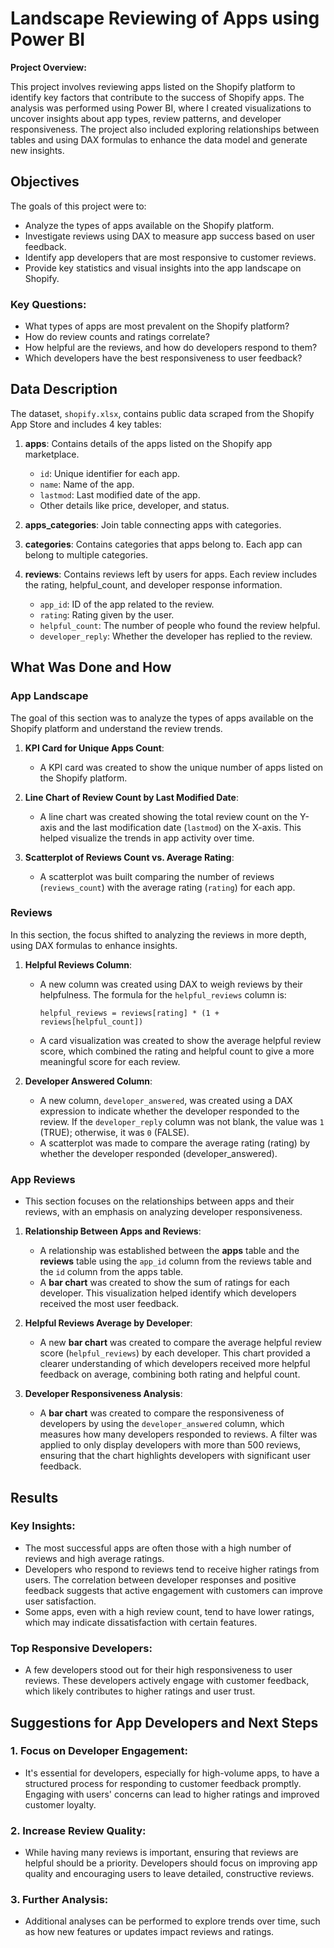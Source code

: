 # Landscape Reviewing of Apps using Power BI

**Project Overview:**

This project involves reviewing apps listed on the Shopify platform to identify key factors that contribute to the success of Shopify apps. The analysis was performed using Power BI, where I created visualizations to uncover insights about app types, review patterns, and developer responsiveness. The project also included exploring relationships between tables and using DAX formulas to enhance the data model and generate new insights.

## Objectives

The goals of this project were to:
- Analyze the types of apps available on the Shopify platform.
- Investigate reviews using DAX to measure app success based on user feedback.
- Identify app developers that are most responsive to customer reviews.
- Provide key statistics and visual insights into the app landscape on Shopify.

### Key Questions:
- What types of apps are most prevalent on the Shopify platform?
- How do review counts and ratings correlate?
- How helpful are the reviews, and how do developers respond to them?
- Which developers have the best responsiveness to user feedback?

## Data Description

The dataset, `shopify.xlsx`, contains public data scraped from the Shopify App Store and includes 4 key tables:

1. **apps**: Contains details of the apps listed on the Shopify app marketplace.
   - `id`: Unique identifier for each app.
   - `name`: Name of the app.
   - `lastmod`: Last modified date of the app.
   - Other details like price, developer, and status.

2. **apps_categories**: Join table connecting apps with categories.

3. **categories**: Contains categories that apps belong to. Each app can belong to multiple categories.

4. **reviews**: Contains reviews left by users for apps. Each review includes the rating, helpful_count, and developer response information.
   - `app_id`: ID of the app related to the review.
   - `rating`: Rating given by the user.
   - `helpful_count`: The number of people who found the review helpful.
   - `developer_reply`: Whether the developer has replied to the review.

## What Was Done and How

### App Landscape

The goal of this section was to analyze the types of apps available on the Shopify platform and understand the review trends.

1. **KPI Card for Unique Apps Count**:
   - A KPI card was created to show the unique number of apps listed on the Shopify platform.

2. **Line Chart of Review Count by Last Modified Date**:
   - A line chart was created showing the total review count on the Y-axis and the last modification date (`lastmod`) on the X-axis. This helped visualize the trends in app activity over time.

3. **Scatterplot of Reviews Count vs. Average Rating**:
   - A scatterplot was built comparing the number of reviews (`reviews_count`) with the average rating (`rating`) for each app. 

### Reviews

In this section, the focus shifted to analyzing the reviews in more depth, using DAX formulas to enhance insights.

1. **Helpful Reviews Column**:
   - A new column was created using DAX to weigh reviews by their helpfulness. The formula for the `helpful_reviews` column is:
   
     ```DAX
     helpful_reviews = reviews[rating] * (1 + reviews[helpful_count])
     ```
   
   - A card visualization was created to show the average helpful review score, which combined the rating and helpful count to give a more meaningful score for each review.

2. **Developer Answered Column**:
   - A new column, `developer_answered`, was created using a DAX expression to indicate whether the developer responded to the review. If the `developer_reply` column was not blank, the value was `1` (TRUE); otherwise, it was `0` (FALSE).
   - A scatterplot was made to compare the average rating (rating) by whether the developer responded (developer_answered). 

### App Reviews
 - This section focuses on the relationships between apps and their reviews, with an emphasis on analyzing developer responsiveness.
   
1. **Relationship Between Apps and Reviews**:
    - A relationship was established between the **apps** table and the **reviews** table using the `app_id` column from the reviews table and the `id` column from the apps table. 
    - A **bar chart** was created to show the sum of ratings for each developer. This visualization helped identify which developers received the most user feedback.
      
2. **Helpful Reviews Average by Developer**:
     - A new **bar chart** was created to compare the average helpful review score (`helpful_reviews`) by each developer. This chart provided a clearer understanding of which developers received more helpful feedback on average, combining both rating and helpful count.

5. **Developer Responsiveness Analysis**:
   - A **bar chart** was created to compare the responsiveness of developers by using the `developer_answered` column, which measures how many developers responded to reviews. A filter was applied to only display developers with more than 500 reviews, ensuring that the chart highlights developers with significant user feedback.

  ## Results

### Key Insights:
- The most successful apps are often those with a high number of reviews and high average ratings.
- Developers who respond to reviews tend to receive higher ratings from users. The correlation between developer responses and positive feedback suggests that active engagement with customers can improve user satisfaction.
- Some apps, even with a high review count, tend to have lower ratings, which may indicate dissatisfaction with certain features.

### Top Responsive Developers:
- A few developers stood out for their high responsiveness to user reviews. These developers actively engage with customer feedback, which likely contributes to higher ratings and user trust.

## Suggestions for App Developers and Next Steps

### 1. Focus on Developer Engagement:
   - It's essential for developers, especially for high-volume apps, to have a structured process for responding to customer feedback promptly. Engaging with users' concerns can lead to higher ratings and improved customer loyalty.

### 2. Increase Review Quality:
   - While having many reviews is important, ensuring that reviews are helpful should be a priority. Developers should focus on improving app quality and encouraging users to leave detailed, constructive reviews. 

### 3. Further Analysis:
   - Additional analyses can be performed to explore trends over time, such as how new features or updates impact reviews and ratings. 
 
